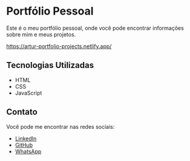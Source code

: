 # Portfólio Pessoal

Este é o meu portfólio pessoal, onde você pode encontrar informações sobre mim e meus projetos.

https://artur-portfolio-projects.netlify.app/

## Tecnologias Utilizadas

- HTML
- CSS
- JavaScript

## Contato

Você pode me encontrar nas redes sociais:

- [LinkedIn](https://www.linkedin.com/in/artur-roma-furtado/)
- [GitHub](https://github.com/RomaArtur)
- [WhatsApp](https://bit.ly/4lTIueG)

